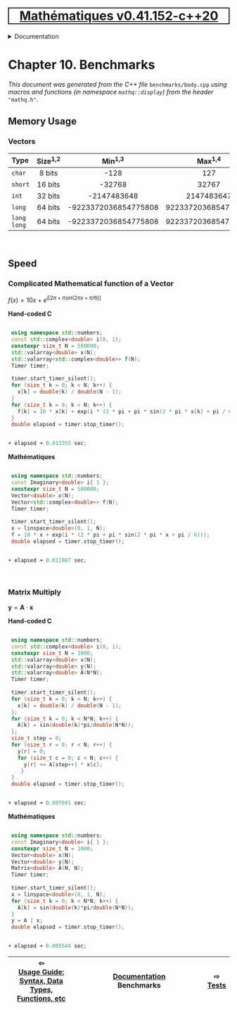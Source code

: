 [<h1 style='border: 2px solid; text-align: center'>Mathématiques v0.41.152-c++20</h1>](../../README.md)

<details>

<summary>Documentation</summary>

# [Documentation](../README.md)<br>
Chapter 1. [License](../license/README.md)<br>
Chapter 2. [About](../about/README.md)<br>
Chapter 3. [Objectives](../objectives/README.md)<br>
Chapter 4. [Status & Release Notes](../status-release/README.md)<br>
Chapter 5. [Upcoming Development](../development-schedule/README.md)<br>
Chapter 6. [Introduction with Examples](../intro/README.md)<br>
Chapter 7. [Installation](../installation/README.md)<br>
Chapter 8. [Your First Mathématiques Project](../first-project/README.md)<br>
Chapter 9. [Usage Guide: Syntax, Data Types, Functions, etc](../user-guide/README.md)<br>
Chapter 10. _Benchmarks_ <br>
Chapter 11. [Tests](../test/README.md)<br>
Chapter 12. [Developer Guide: Modifying and Extending Mathématiques](../developer-guide/README.md)<br>


</details>



# Chapter 10. Benchmarks

_This document was generated from the C++ file_ `benchmarks/body.cpp` _using macros and functions (in namespace `mathq::display`) from the header_ `"mathq.h"`. 



## Memory Usage

### Vectors
| Type | Size<sup>1,2</sup> | Min<sup>1,3</sup> | Max<sup>1,4</sup> |
| :--- | :---: | :---: | :---: | 
| `char` | 8 bits | -128 | 127 | 
| `short` | 16 bits | -32768 | 32767 | 
| `int` | 32 bits | -2147483648 | 2147483647 | 
| `long` | 64 bits | -9223372036854775808 | 9223372036854775807 | 
| `long long` | 64 bits | -9223372036854775808 | 9223372036854775807 | 

<br>

## Speed
### Complicated Mathematical function of a Vector

$f(x) = 10 x + e^{i  [   2 \pi   +   \pi sin(  2 \pi x + \pi / 6  )   ] }$

**Hand-coded C**
```C++

 using namespace std::numbers;
 const std::complex<double> i(0, 1);
 constexpr size_t N = 500000;
 std::valarray<double> x(N);
 std::valarray<std::complex<double>> f(N);
 Timer timer;
 
 timer.start_timer_silent();
 for (size_t k = 0; k < N; k++) { 
   x[k] = double(k) / double(N - 1);
 }
 for (size_t k = 0; k < N; k++) { 
   f[k] = 10 * x[k] + exp(i * (2 * pi + pi * sin(2 * pi * x[k] + pi / 6)));
 }
 double elapsed = timer.stop_timer();


☀ elapsed ➜ 0.013355 sec;
```

**Mathématiques**
```C++

 using namespace std::numbers;
 const Imaginary<double> i{ 1 };
 constexpr size_t N = 500000;
 Vector<double> x(N);
 Vector<std::complex<double>> f(N);
 Timer timer;
 
 timer.start_timer_silent();
 x = linspace<double>(0, 1, N);
 f = 10 * x + exp(i * (2 * pi + pi * sin(2 * pi * x + pi / 6)));
 double elapsed = timer.stop_timer();


☀ elapsed ➜ 0.011987 sec;
```

<br>

### Matrix Multiply

$\mathbf{y} = \mathbf{A} \cdot \mathbf{x}$

**Hand-coded C**
```C++

 using namespace std::numbers;
 const std::complex<double> i(0, 1);
 constexpr size_t N = 1000;
 std::valarray<double> x(N);
 std::valarray<double> y(N);
 std::valarray<double> A(N*N);
 Timer timer;
 
 timer.start_timer_silent();
 for (size_t k = 0; k < N; k++) { 
   x[k] = double(k) / double(N - 1);
 };
 for (size_t k = 0; k < N*N; k++) { 
   A[k] = sin(double(k)*pi/double(N*N));
 };
 size_t step = 0;
 for (size_t r = 0; r < N; r++) { 
   y[r] = 0;
   for (size_t c = 0; c < N; c++) { 
     y[r] += A[step++] * x[c];
    }
 }
 double elapsed = timer.stop_timer();


☀ elapsed ➜ 0.007691 sec;
```

**Mathématiques**
```C++

 using namespace std::numbers;
 const Imaginary<double> i{ 1 };
 constexpr size_t N = 1000;
 Vector<double> x(N);
 Vector<double> y(N);
 Matrix<double> A(N, N);
 Timer timer;
 
 timer.start_timer_silent();
 x = linspace<double>(0, 1, N);
 for (size_t k = 0; k < N*N; k++) { 
   A[k] = sin(double(k)*pi/double(N*N));
 }
 y = A | x;
 double elapsed = timer.stop_timer();


☀ elapsed ➜ 0.005544 sec;
```



| ⇦ <br />[Usage Guide: Syntax, Data Types, Functions, etc](../user-guide/README.md)  | [Documentation](../README.md)<br />Benchmarks<br /><img width=1000/> | ⇨ <br />[Tests](../test/README.md)   |
| ------------ | :-------------------------------: | ------------ |

